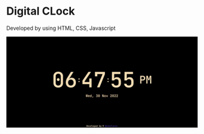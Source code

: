 <h1>Digital CLock</h1>
<p>Developed by using HTML, CSS, Javascript</p>
<img src="pic.jpg" alt="demo-pic" />
